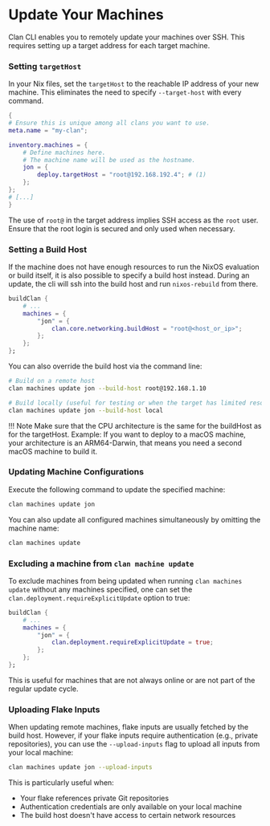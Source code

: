 
# Update Your Machines

Clan CLI enables you to remotely update your machines over SSH. This requires setting up a target address for each target machine.

### Setting `targetHost`

In your Nix files, set the `targetHost` to the reachable IP address of your new machine. This eliminates the need to specify `--target-host` with every command.


```{.nix title="clan.nix" hl_lines="9"}
{
# Ensure this is unique among all clans you want to use.
meta.name = "my-clan";

inventory.machines = {
    # Define machines here.
    # The machine name will be used as the hostname.
    jon = {
        deploy.targetHost = "root@192.168.192.4"; # (1)
    };
};
# [...]
}
```
The use of `root@` in the target address implies SSH access as the `root` user.
Ensure that the root login is secured and only used when necessary.


### Setting a Build Host

If the machine does not have enough resources to run the NixOS evaluation or build itself,
it is also possible to specify a build host instead.
During an update, the cli will ssh into the build host and run `nixos-rebuild` from there.


```{.nix hl_lines="5" .no-copy}
buildClan {
    # ...
    machines = {
        "jon" = {
            clan.core.networking.buildHost = "root@<host_or_ip>";
        };
    };
};
```

You can also override the build host via the command line:

```bash
# Build on a remote host
clan machines update jon --build-host root@192.168.1.10

# Build locally (useful for testing or when the target has limited resources)
clan machines update jon --build-host local
```

!!! Note
    Make sure that the CPU architecture is the same for the buildHost as for the targetHost.
    Example:
        If you want to deploy to a macOS machine, your architecture is an ARM64-Darwin, that means you need a second macOS machine to build it.

### Updating Machine Configurations

Execute the following command to update the specified machine:

```bash
clan machines update jon
```

You can also update all configured machines simultaneously by omitting the machine name:

```bash
clan machines update
```


### Excluding a machine from `clan machine update`

To exclude machines from being updated when running `clan machines update` without any machines specified,
one can set the `clan.deployment.requireExplicitUpdate` option to true:

```{.nix hl_lines="5" .no-copy}
buildClan {
    # ...
    machines = {
        "jon" = {
            clan.deployment.requireExplicitUpdate = true;
        };
    };
};
```

This is useful for machines that are not always online or are not part of the regular update cycle.

### Uploading Flake Inputs

When updating remote machines, flake inputs are usually fetched by the build host.
However, if your flake inputs require authentication (e.g., private repositories),
you can use the `--upload-inputs` flag to upload all inputs from your local machine:

```bash
clan machines update jon --upload-inputs
```

This is particularly useful when:
- Your flake references private Git repositories
- Authentication credentials are only available on your local machine
- The build host doesn't have access to certain network resources
